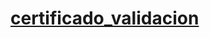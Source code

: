 # [certificado_validacion](servicios.axiscloud.ec/AutoServiciosCertificados/paginas/ValidarDocumento.jsp?ps_empresa=12&ps_certificado=CHB-2024-000044459&ps_identificacion=0925670572&ps_tipo_id=CED)
